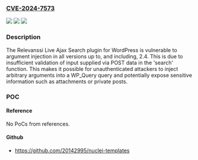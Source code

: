 ### [CVE-2024-7573](https://cve.mitre.org/cgi-bin/cvename.cgi?name=CVE-2024-7573)
![](https://img.shields.io/static/v1?label=Product&message=Relevanssi%20Live%20Ajax%20Search&color=blue)
![](https://img.shields.io/static/v1?label=Version&message=*%3C%3D%202.4%20&color=brighgreen)
![](https://img.shields.io/static/v1?label=Vulnerability&message=CWE-88%20Argument%20Injection%20or%20Modification&color=brighgreen)

### Description

The Relevanssi Live Ajax Search plugin for WordPress is vulnerable to argument injection in all versions up to, and including, 2.4. This is due to insufficient validation of input supplied via POST data in the 'search' function. This makes it possible for unauthenticated attackers to inject arbitrary arguments into a WP_Query query and potentially expose sensitive information such as attachments or private posts.

### POC

#### Reference
No PoCs from references.

#### Github
- https://github.com/20142995/nuclei-templates

